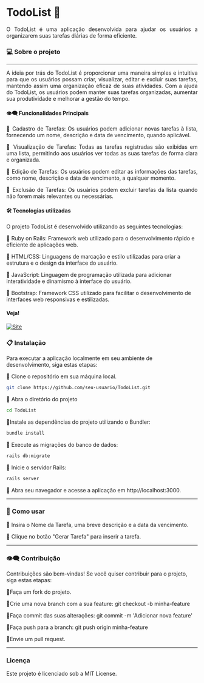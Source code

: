 # TodoList 📒

<div align="justify">
O TodoList é uma aplicação desenvolvida para ajudar os usuários a organizarem suas tarefas diárias de forma eficiente.

</div>

### 💻  Sobre o projeto
---
<div align="justify">
 A ideia por trás do TodoList é proporcionar uma maneira simples e intuitiva para que os usuários possam criar, visualizar, editar e excluir suas tarefas, mantendo assim uma organização eficaz de suas atividades. Com a ajuda do TodoList, os usuários podem manter suas tarefas organizadas, aumentar sua produtividade e melhorar a gestão do tempo.



#### 👁️‍🗨️ Funcionalidades Principais

🔹 Cadastro de Tarefas: Os usuários podem adicionar novas tarefas à lista, fornecendo um nome, descrição e data de vencimento, quando aplicável.

🔹 Visualização de Tarefas: Todas as tarefas registradas são exibidas em uma lista, permitindo aos usuários ver todas as suas tarefas de forma clara e organizada.

🔹 Edição de Tarefas: Os usuários podem editar as informações das tarefas, como nome, descrição e data de vencimento, a qualquer momento.

🔹 Exclusão de Tarefas: Os usuários podem excluir tarefas da lista quando não forem mais relevantes ou necessárias.



</div>

####  🛠 Tecnologias utilizadas
O projeto TodoList é desenvolvido utilizando as seguintes tecnologias:

🔹 Ruby on Rails: Framework web utilizado para o desenvolvimento rápido e eficiente de aplicações web.

🔹 HTML/CSS: Linguagens de marcação e estilo utilizadas para criar a estrutura e o design da interface do usuário.

🔹 JavaScript: Linguagem de programação utilizada para adicionar interatividade e dinamismo à interface do usuário.

🔹 Bootstrap: Framework CSS utilizado para facilitar o desenvolvimento de interfaces web responsivas e estilizadas.


#### Veja!


<a href="https://todolist1.fly.dev/">
    <img src="https://img.shields.io/badge/ACESSO O%20SITE!-darkgreen" alt="Site">
</a>



 ### 📋 Instalação
 Para executar a aplicação localmente em seu ambiente de desenvolvimento, siga estas etapas:

 🔹 Clone o repositório em sua máquina local.

  ```bash
git clone https://github.com/seu-usuario/TodoList.git
```
 🔹 Abra o diretório do projeto

  ```bash
cd TodoList
```
 🔹Instale as dependências do projeto utilizando o Bundler:

  ```bash
bundle install
```
 🔹 Execute as migrações do banco de dados:

  ```bash
rails db:migrate
```

 🔹 Inicie o servidor Rails:

  ```bash
rails server
```

 🔹 Abra seu navegador e acesse a aplicação em http://localhost:3000.


---
 ### 🚀 Como usar

🔹 Insira o Nome da Tarefa, uma breve descrição e a data da vencimento. 

🔹 Clique no botão "Gerar Tarefa" para inserir a tarefa.

<p>

  ---
  
### 👁️‍🗨️ Contribuição

Contribuições são bem-vindas! Se você quiser contribuir para o projeto, siga estas etapas:

🔹Faça um fork do projeto.

🔹Crie uma nova branch com a sua feature: git checkout -b minha-feature

🔹Faça commit das suas alterações: git commit -m 'Adicionar nova feature'

🔹Faça push para a branch: git push origin minha-feature

🔹Envie um pull request.

---
### Licença
Este projeto é licenciado sob a MIT License.
